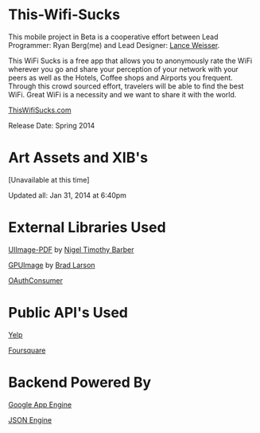 This-Wifi-Sucks
===============


This mobile project in Beta is a cooperative effort between Lead Programmer: Ryan Berg(me) and Lead Designer: [Lance Weisser](lanceweisser.portfoliobox.me).

This WiFi Sucks is a free app that allows you to anonymously rate the WiFi wherever you go and share your perception of your network with your peers as well as the Hotels, Coffee shops and Airports you frequent. Through this crowd sourced effort, travelers will be able to find the best WiFi. Great WiFi is a necessity and we want to share it with the world.

[ThisWifiSucks.com](thiswifisucks.com)

Release Date: Spring 2014

Art Assets and XIB's
===============

[Unavailable at this time] 

Updated all: Jan 31, 2014 at 6:40pm

External Libraries Used
===============

[UIImage-PDF](https://github.com/mindbrix/UIImage-PDF) by [Nigel Timothy Barber](https://github.com/mindbrix)

[GPUImage](https://github.com/BradLarson/GPUImage?source=c) by [Brad Larson](https://github.com/BradLarson)

[OAuthConsumer](https://code.google.com/p/oauthconsumer/)

Public API's Used
===============

[Yelp](http://www.yelp.com/developers)

[Foursquare](https://developer.foursquare.com/)

Backend Powered By
===============

[Google App Engine](https://developers.google.com/appengine/)

[JSON Engine](https://code.google.com/p/jsonengine/)

